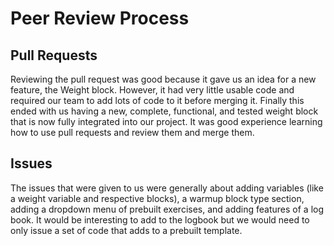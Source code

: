 # Peer Review Process

## Pull Requests
Reviewing the pull request was good because it gave us an idea for a new feature, the Weight block. However, it had very little usable code and required our team to add lots of code to it before merging it. Finally this ended with us having a new, complete, functional, and tested weight block that is now fully integrated into our project. It was good experience learning how to use pull requests and review them and merge them. 

## Issues
The issues that were given to us were generally about adding variables (like a weight variable and respective blocks), a warmup block type section, adding a dropdown menu of prebuilt exercises, and adding features of a log book. It would be interesting to add to the logbook but we would need to only issue a set of code that adds to a prebuilt template.
